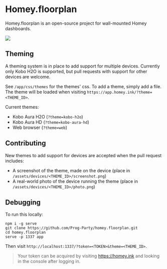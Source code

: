 # Homey.floorplan

Homey.floorplan is an open-source project for wall-mounted Homey dashboards.

![](http://www.deresen.nl/jensdennis/homeyfloorplan/tablet.png)

## Theming

A theming system is in place to add support for multiple devices. Currently only Kobo H2O is supported, but pull requests with support for other devices are welcome.

See `/app/css/themes` for the themes' css. To add a theme, simply add a file. The theme will be loaded when visiting `https://app.homey.ink/?theme=<THEME_ID>`.

Current themes:

* Kobo Aura H2O (`?theme=kobo-h2o`)
* Kobo Aura HD (`?theme=kobo-aura-hd`)
* Web browser (`?theme=web`)

## Contributing

New themes to add support for devices are accepted when the pull request includes:

* A screenshot of the theme, made on the device (place in `/assets/devices/<THEME_ID>/screenshot.png`)
* A real-world photo of the device running the theme (place in `/assets/devices/<THEME_ID>/photo.png`)

## Debugging

To run this locally:

```
npm i -g serve
git clone https://github.com/Prog-Party/homey.floorplan.git
cd homey.floorplan
serve -p 1337 app
```
Then visit `http://localhost:1337/?token=<TOKEN>&theme=<THEME_ID>`.

> Your token can be acquired by visiting https://homey.ink and looking in the console after logging in.

